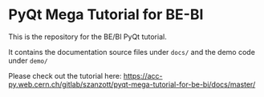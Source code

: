 # PyQt Mega Tutorial for BE-BI

This is the repository for the BE/BI PyQt tutorial.

It contains the documentation source files under `docs/` and the demo code under `demo/`

Please check out the tutorial here:
https://acc-py.web.cern.ch/gitlab/szanzott/pyqt-mega-tutorial-for-be-bi/docs/master/